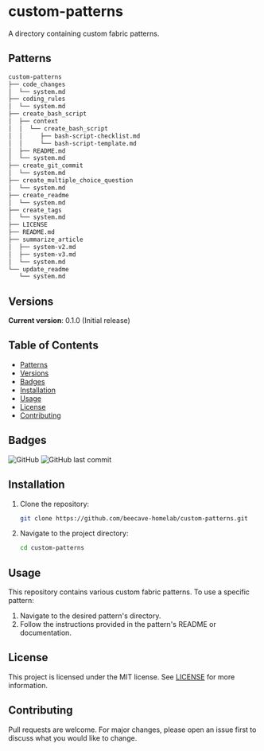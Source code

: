 # custom-patterns

A directory containing custom fabric patterns.

## Patterns

```markdown
custom-patterns
├── code_changes
│  └── system.md
├── coding_rules
│  └── system.md
├── create_bash_script
│  ├── context
│  │  └── create_bash_script
│  │     ├── bash-script-checklist.md
│  │     └── bash-script-template.md
│  ├── README.md
│  └── system.md
├── create_git_commit
│  └── system.md
├── create_multiple_choice_question
│  └── system.md
├── create_readme
│  └── system.md
├── create_tags
│  └── system.md
├── LICENSE
├── README.md
├── summarize_article
│  ├── system-v2.md
│  ├── system-v3.md
│  └── system.md
└── update_readme
   └── system.md
```

## Versions

**Current version**: 0.1.0 (Initial release)

## Table of Contents

- [Patterns](#patterns)
- [Versions](#versions)
- [Badges](#badges)
- [Installation](#installation)
- [Usage](#usage)
- [License](#license)
- [Contributing](#contributing)

## Badges

![GitHub](https://img.shields.io/github/license/beecave-homelab/custom-patterns)
![GitHub last commit](https://img.shields.io/github/last-commit/beecave-homelab/custom-patterns)

## Installation

1. Clone the repository:

   ```bash
   git clone https://github.com/beecave-homelab/custom-patterns.git
   ```

2. Navigate to the project directory:

   ```bash
   cd custom-patterns
   ```

## Usage

This repository contains various custom fabric patterns. To use a specific pattern:

1. Navigate to the desired pattern's directory.
2. Follow the instructions provided in the pattern's README or documentation.

## License

This project is licensed under the MIT license. See [LICENSE](LICENSE) for more information.

## Contributing

Pull requests are welcome. For major changes, please open an issue first to discuss what you would like to change.
